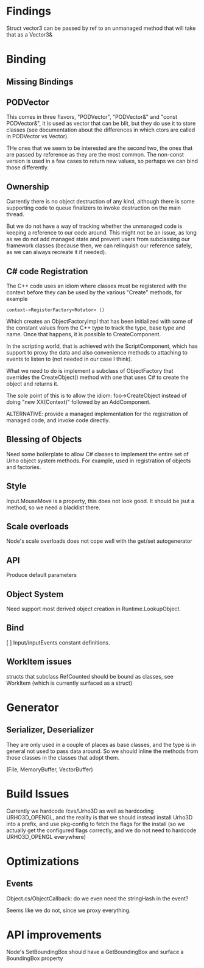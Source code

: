 
Findings
========

Struct vector3 can be passed by ref to an unmanaged method that will take that as a Vector3&

Binding
=======

Missing Bindings
----------------

PODVector
---------

This comes in three flavors, "PODVector<X>", "PODVector<X>&" and
"const PODVector<X>&", it is used as vector that can be blit, but they
do use it to store classes (see documentation about the differences in
which ctors are called in PODVector vs Vector).

THe ones that we seem to be interested are the second two, the ones
that are passed by reference as they are the most common.  The
non-const version is used in a few cases to return new values, so
perhaps we can bind those differently.

Ownership
---------

Currently there is no object destruction of any kind, although there
is some supporting code to queue finalizers to invoke destruction on
the main thread.

But we do not have a way of tracking whether the unmanaged code is
keeping a reference to our code around.  This might not be an issue,
as long as we do not add managed state and prevent users from
subclassing our framework classes (because then, we can relinquish our
reference safely, as we can always recreate it if needed).


C# code Registration
--------------------

The C++ code uses an idiom where classes must be registered with the
context before they can be used by the various "Create" methods, for example

	context->RegisterFactory<Rotator> ()

Which creates an ObjectFactoryImpl that has been initialized with some
of the constant values from the C++ type to track the type, base type
and name.  Once that happens, it is possible to
CreateComponent<Rotator>.

In the scripting world, that is achieved with the ScriptComponent,
which has support to proxy the data and also convenience methods to 
attaching to events to listen to (not needed in our case I think).

What we need to do is implement a subclass of ObjectFactory that
overrides the CreateObject() method with one that uses C# to create the object and returns it.

The sole point of this is to allow the idiom: foo->CreateObject<XX>
instead of doing "new XX(Context)" followed by an AddComponent.

ALTERNATIVE: provide a managed implementation for the registration
of managed code, and invoke code directly.

Blessing of Objects
-------------------

Need some boilerplate to allow C# classes to implement the entire set
of Urho object system methods.  For example, used in registration of
objects and factories.

Style
-----
Input.MouseMove is a property, this does not look good.   It should be jsut a method, so we need a blacklist there.

Scale overloads
---------------

Node's scale overloads does not cope well with the get/set autogenerator

API
---
Produce default parameters

Object System
-------------

Need support most derived object creation in Runtime.LookupObject.

Bind
----
[ ] Input/inputEvents constant definitions.


WorkItem issues
---------------
structs that subclass RefCounted should be bound as classes, see
WorkItem (which is currently surfaced as a struct)

Generator
=========

Serializer, Deserializer
------------------------
They are only used in a couple of places as base classes, and the type
is in general not used to pass data around.   So we should inline the
methods from those classes in the classes that adopt them.

(File, MemoryBuffer, VectorBuffer)


Build Issues
============

Currently we hardcode /cvs/Urho3D as well as hardcoding URHO3D_OPENGL,
and the reality is that we should instead install Urho3D into a
prefix, and use pkg-config to fetch the flags for the install (so we
actually get the configured flags correctly, and we do not need to
hardcode URHO3D_OPENGL everywhere)


Optimizations
=============

Events
------

Object.cs/ObjectCallback: do we even need the stringHash in the event?

Seems like we do not, since we proxy everything.

API improvements
================

Node's SetBoundingBox should have a GetBoundingBox and surface a BoundingBox property

